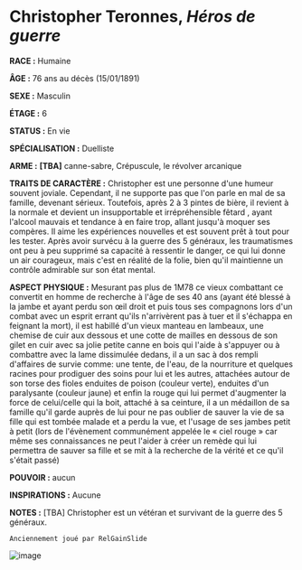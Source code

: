 # Christopher Teronnes, *Héros de guerre*

**RACE :** Humaine

**ÂGE :** 76 ans au décès (15/01/1891)

**SEXE :** Masculin

**ÉTAGE :** 6

**STATUS :** En vie

**SPÉCIALISATION :** Duelliste

**ARME :** **[TBA]** canne-sabre, Crépuscule, le révolver arcanique

**TRAITS DE CARACTÈRE :** Christopher est une personne d'une humeur souvent joviale. Cependant, il ne supporte pas que l'on parle en mal de sa famille, devenant sérieux. Toutefois, après 2 à 3 pintes de bière, il revient à la normale et devient un insupportable et irrépréhensible fêtard , ayant l'alcool mauvais et tendance à en faire trop, allant jusqu'à moquer ses compères. Il aime les expériences nouvelles et est souvent prêt à tout pour les tester. Après avoir survécu à la guerre des 5 généraux, les traumatismes ont peu à peu supprimé sa capacité à ressentir le danger, ce qui lui donne un air courageux, mais c'est en réalité de la folie, bien qu'il maintienne un contrôle admirable sur son état mental.

**ASPECT PHYSIQUE :** Mesurant pas plus de 1M78 ce vieux combattant ce convertit en homme de recherche à l'âge de ses 40 ans (ayant été blessé à la jambe et ayant perdu son œil droit et puis tous ses compagnons lors d'un combat avec un esprit errant qu'ils n'arrivèrent pas à tuer et il s'échappa en feignant la mort), il est habillé d'un vieux manteau en lambeaux, une chemise de cuir aux dessous et une cotte de mailles en dessous de son gilet en cuir avec sa jolie petite canne en bois qui l'aide à s'appuyer ou à combattre avec la lame dissimulée dedans, il a un sac à dos rempli d'affaires de survie comme: une tente, de l'eau, de la nourriture et quelques racines pour prodiguer des soins pour lui et les autres, attachées autour de son torse des fioles enduites de poison (couleur verte), enduites d'un paralysante (couleur jaune) et enfin la rouge qui lui permet d'augmenter la force de celui/celle qui la boit, attaché à sa ceinture, il a un médaillon de sa famille qu'il garde auprès de lui pour ne pas oublier de sauver la vie de sa fille qui est tombée malade et a perdu la vue, et l'usage de ses jambes petit à petit (lors de l'évènement communément appelée le « ciel rouge » car même ses connaissances ne peut l'aider à créer un remède qui lui permettra de sauver sa fille et se mit à la recherche de la vérité et ce qu'il s'était passé)

**POUVOIR :** aucun

**INSPIRATIONS :** Aucune

**NOTES :** [TBA] Christopher est un vétéran et survivant de la guerre des 5 généraux.

`Anciennement joué par RelGainSlide`

![image](https://enyxia.alkanife.fr/images/characters/christopher.png)
